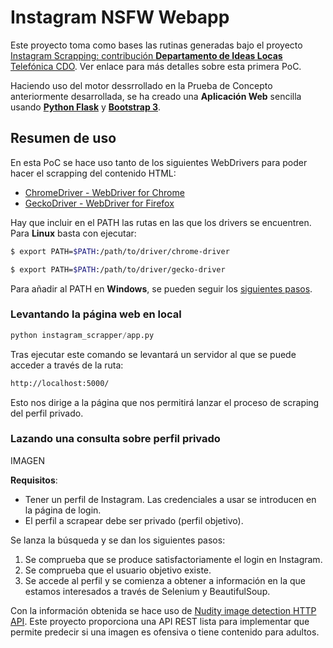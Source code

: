 # Instagram NSFW Webapp

Este proyecto toma como bases las rutinas generadas bajo el proyecto [Instagram Scrapping: contribución **Departamento de Ideas Locas** Telefónica CDO](https://github.com/eblancoh/instagram-nsfw). Ver enlace para más detalles sobre esta primera PoC.

Haciendo uso del motor dessrrollado en la Prueba de Concepto anteriormente desarrollada, se ha creado una **Aplicación Web** sencilla usando [**Python Flask**](https://palletsprojects.com/p/flask/) y [**Bootstrap 3**](https://getbootstrap.com/docs/3.3/).

Resumen de uso
------------
En esta PoC se hace uso tanto de los siguientes WebDrivers para poder hacer el scrapping del contenido HTML:
* [ChromeDriver - WebDriver for Chrome](http://chromedriver.chromium.org/) 
* [GeckoDriver - WebDriver for Firefox](https://firefox-source-docs.mozilla.org/testing/geckodriver/)

Hay que incluir en el PATH las rutas en las que los drivers se encuentren. Para **Linux** basta con ejecutar:
```bash
$ export PATH=$PATH:/path/to/driver/chrome-driver
```
```bash
$ export PATH=$PATH:/path/to/driver/gecko-driver
```
Para añadir al PATH en **Windows**, se pueden seguir los [siguientes pasos](https://helpdeskgeek.com/windows-10/add-windows-path-environment-variable/).

### Levantando la página web en local 

```python
python instagram_scrapper/app.py
```
Tras ejecutar este comando se levantará un servidor al que se puede acceder a través de la ruta:

```bash
http://localhost:5000/
```
Esto nos dirige a la página que nos permitirá lanzar el proceso de scraping del perfil privado.

### Lazando una consulta sobre perfil privado

IMAGEN

**Requisitos**: 
- Tener un perfil de Instagram. Las credenciales a usar se introducen en la página de login.
- El perfil a scrapear debe ser privado (perfil objetivo).

Se lanza la búsqueda y se dan los siguientes pasos:
1. Se comprueba que se produce satisfactoriamente el login en Instagram.
2. Se comprueba que el usuario objetivo existe.
3. Se accede al perfil y se comienza a obtener a información en la que estamos interesados a través de Selenium y BeautifulSoup.

Con la información obtenida se hace uso de [Nudity image detection HTTP API](https://github.com/EugenCepoi/nsfw_api). Este proyecto proporciona una API REST lista para implementar que permite predecir si una imagen es ofensiva o tiene contenido para adultos.



